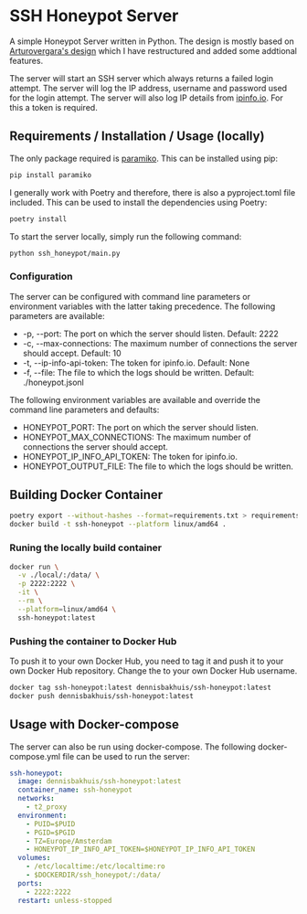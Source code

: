 # SSH Honeypot Server
A simple Honeypot Server written in Python. The design is mostly based on [Arturovergara's design](https://github.com/arturovergara/ssh-honeypot) which I have restructured and added some addtional features.

The server will start an SSH server which always returns a failed login attempt. The server will log the IP address, username and password used for the login attempt. The server will also log IP details from [ipinfo.io](https://ipinfo.io/). For this a token is required.

## Requirements / Installation / Usage (locally)
The only package required is [paramiko](https://www.paramiko.org/). This can be installed using pip:
```bash
pip install paramiko
```

I generally work with Poetry and therefore, there is also a pyproject.toml file included. This can be used to install the dependencies using Poetry:
```bash
poetry install
```

To start the server locally, simply run the following command:
```bash
python ssh_honeypot/main.py
```

### Configuration
The server can be configured with command line parameters or environment variables with the latter taking precedence. The following parameters are available:
* -p, --port: The port on which the server should listen. Default: 2222
* -c, --max-connections: The maximum number of connections the server should accept. Default: 10
* -t, --ip-info-api-token: The token for ipinfo.io. Default: None
* -f, --file: The file to which the logs should be written. Default: ./honeypot.jsonl

The following environment variables are available and override the command line parameters and defaults:
* HONEYPOT_PORT: The port on which the server should listen.
* HONEYPOT_MAX_CONNECTIONS: The maximum number of connections the server should accept.
* HONEYPOT_IP_INFO_API_TOKEN: The token for ipinfo.io.
* HONEYPOT_OUTPUT_FILE: The file to which the logs should be written.

## Building Docker Container

```bash
poetry export --without-hashes --format=requirements.txt > requirements.txt
docker build -t ssh-honeypot --platform linux/amd64 .
```

### Runing the locally build container

```bash
docker run \
  -v ./local/:/data/ \
  -p 2222:2222 \
  -it \
  --rm \
  --platform=linux/amd64 \
  ssh-honeypot:latest
```

### Pushing the container to Docker Hub
To push it to your own Docker Hub, you need to tag it and push it to your own Docker Hub repository. Change the <dennisbakhuis> to your own Docker Hub username.

```bash
docker tag ssh-honeypot:latest dennisbakhuis/ssh-honeypot:latest
docker push dennisbakhuis/ssh-honeypot:latest
```

## Usage with Docker-compose
The server can also be run using docker-compose. The following docker-compose.yml file can be used to run the server:

```yaml
ssh-honeypot:
  image: dennisbakhuis/ssh-honeypot:latest
  container_name: ssh-honeypot
  networks:
    - t2_proxy
  environment:
    - PUID=$PUID
    - PGID=$PGID
    - TZ=Europe/Amsterdam
    - HONEYPOT_IP_INFO_API_TOKEN=$HONEYPOT_IP_INFO_API_TOKEN
  volumes:
    - /etc/localtime:/etc/localtime:ro
    - $DOCKERDIR/ssh_honeypot/:/data/
  ports:
    - 2222:2222
  restart: unless-stopped
```
